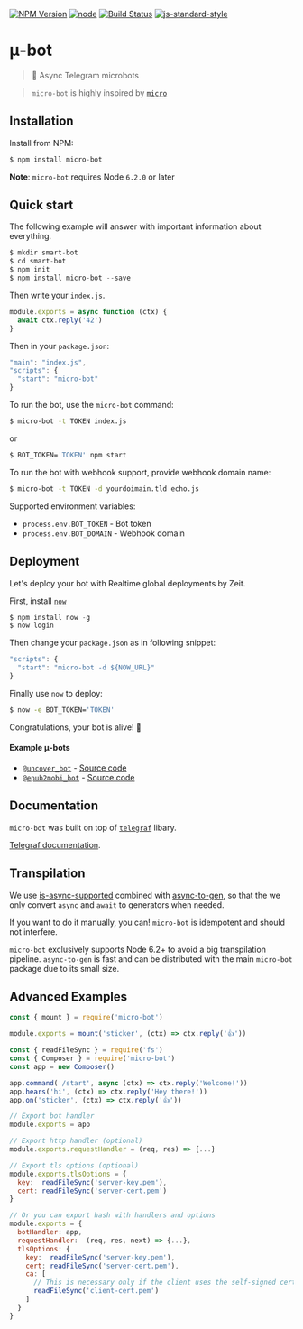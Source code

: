 [![NPM Version](https://img.shields.io/npm/v/micro-bot.svg?style=flat-square)](https://www.npmjs.com/package/micro-bot)
[![node](https://img.shields.io/node/v/micro-bot.svg?style=flat-square)](https://www.npmjs.com/package/micro-bot)
[![Build Status](https://img.shields.io/travis/telegraf/micro-bot.svg?branch=master&style=flat-square)](https://travis-ci.org/telegraf/micro-bot)
[![js-standard-style](https://img.shields.io/badge/code%20style-standard-brightgreen.svg?style=flat-square)](http://standardjs.com/)

# μ-bot
> 🤖 Async Telegram microbots

> `micro-bot` is highly inspired by [`micro`](https://github.com/zeit/micro/) 


## Installation

Install from NPM:

```js
$ npm install micro-bot
```

**Note**: `micro-bot` requires Node `6.2.0` or later

## Quick start

The following example will answer with important information about everything.

```js
$ mkdir smart-bot
$ cd smart-bot
$ npm init
$ npm install micro-bot --save
```

Then write your `index.js`. 

```js
module.exports = async function (ctx) {
  await ctx.reply('42')
}
```

Then in your `package.json`:

```js
"main": "index.js",
"scripts": {
  "start": "micro-bot"
}
```

To run the bot, use the `micro-bot` command:

```bash
$ micro-bot -t TOKEN index.js
```

or

```bash
$ BOT_TOKEN='TOKEN' npm start
```

To run the bot with webhook support, provide webhook domain name:

```bash
$ micro-bot -t TOKEN -d yourdoimain.tld echo.js
```

Supported environment variables:

* `process.env.BOT_TOKEN` - Bot token
* `process.env.BOT_DOMAIN` - Webhook domain

## Deployment

Let's deploy your bot with Realtime global deployments by Zeit.

First, install [`now`](https://zeit.co/now) 
```js
$ npm install now -g
$ now login
```

Then change your `package.json` as in following snippet:

```js
"scripts": {
  "start": "micro-bot -d ${NOW_URL}"
}
```

Finally use `now` to deploy:

```bash
$ now -e BOT_TOKEN='TOKEN'
```

Congratulations, your bot is alive! 🎉

#### Example μ-bots

* [`@uncover_bot`](https://telegram.me/uncover_bot) - [Source code](https://uncover.now.sh/_src)
* [`@epub2mobi_bot`](https://telegram.me/epub2mobi_bot) - [Source code](https://epub2mobi.now.sh/_src)

## Documentation

`micro-bot` was built on top of [`telegraf`](https://github.com/telegraf/telegraf) libary.

[Telegraf documentation](http://telegraf.js.org).

## Transpilation

We use [is-async-supported](https://github.com/timneutkens/is-async-supported) combined with [async-to-gen](https://github.com/leebyron/async-to-gen),
so that the we only convert `async` and `await` to generators when needed.

If you want to do it manually, you can! `micro-bot` is idempotent and should not interfere.

`micro-bot` exclusively supports Node 6.2+ to avoid a big transpilation pipeline. 
`async-to-gen` is fast and can be distributed with the main `micro-bot` package due to its small size.

## Advanced Examples

```js
const { mount } = require('micro-bot')

module.exports = mount('sticker', (ctx) => ctx.reply('👍'))
```

```js
const { readFileSync } = require('fs')
const { Composer } = require('micro-bot')
const app = new Composer()

app.command('/start', async (ctx) => ctx.reply('Welcome!'))
app.hears('hi', (ctx) => ctx.reply('Hey there!'))
app.on('sticker', (ctx) => ctx.reply('👍'))

// Export bot handler
module.exports = app

// Export http handler (optional)
module.exports.requestHandler = (req, res) => {...}

// Export tls options (optional)
module.exports.tlsOptions = {
  key:  readFileSync('server-key.pem'),
  cert: readFileSync('server-cert.pem')
}

// Or you can export hash with handlers and options
module.exports = {
  botHandler: app,
  requestHandler:  (req, res, next) => {...},
  tlsOptions: {
    key:  readFileSync('server-key.pem'),
    cert: readFileSync('server-cert.pem'),
    ca: [ 
      // This is necessary only if the client uses the self-signed certificate.
      readFileSync('client-cert.pem') 
    ]
  }
}
```
